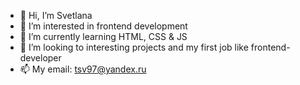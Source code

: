 - 👋 Hi, I’m Svetlana
- 👀 I’m interested in frontend development
- 🌱 I’m currently learning HTML, CSS & JS
- 💞️ I’m looking to interesting projects and my first job like frontend-developer
- 📫 My email: tsv97@yandex.ru

<!---
SonnyOnni/SonnyOnni is a ✨ special ✨ repository because its `README.md` (this file) appears on your GitHub profile.
You can click the Preview link to take a look at your changes.
--->
